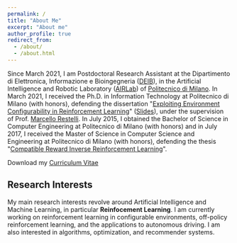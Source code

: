 ```yaml
---
permalink: /
title: "About Me"
excerpt: "About me"
author_profile: true
redirect_from: 
  - /about/
  - /about.html
---
```

<!--<img src='/images/profile.png' width='300' align='middle'/>-->
Since March 2021, I am Postdoctoral Research Assistant at the Dipartimento di Elettronica, Informazione e Bioingegneria 
([DEIB](https://www.deib.polimi.it/)), in the Artificial Intelligence and Robotic Laboratory ([AIRLab](http://airlab.deib.polimi.it/)) 
of [Politecnico di Milano](https://www.polimi.it/). In March 2021, I received the  Ph.D. in Information Technology at Politecnico di 
Milano (with honors), defending the dissertation "[Exploiting Environment Configurability in Reinforcement Learning](https://www.politesi.polimi.it/handle/10589/170616)" ([Slides](https://albertometelli.github.io/files/slides_phd_thesis.pdf)),
under the supervision of Prof. [Marcello Restelli](http://home.deib.polimi.it/restelli/MyWebSite/index.shtml). 
In July 2015, I obtained the Bachelor of Science in Computer Engineering at Politecnico di Milano (with honors) and in July 2017, 
I received the Master of Science in Computer Science and Engineering at Politecnico di Milano (with honors), 
defending the thesis "[Compatible Reward Inverse Reinforcement Learning](https://www.politesi.polimi.it/handle/10589/135141)". 

Download my [Curriculum Vitae](/files/cv.pdf)
<!--<a class="btn btn-primary btn-lg" href="/files/cv.pdf" role="button">Get my CV</a>-->

Research Interests
---
My main research interests revolve around Artificial Intelligence and Machine Learning, in particular <b>Reinfocement Learning</b>. I am currently working on
reinforcement learning in configurable environments, off-policy reinforcement learning, and the applications to autonomous driving. I am also interested in algorithms, optimization, and recommender systems.

<!---
Major Research topic
---
<h3>Reinforcement Learning in Configurable Markov Decision Processes</h3>
<i>Markov Decision Processes</i> (MDPs) are a popular formalism to model sequential decision-making problems. Solving an MDP means to find a policy, i.e., a prescription of actions, which maximizes a given utility function. In classical <i>Reinforcement Learning</i> (RL) framework the MDP parameters are assumed to be fixed, unknown and out of the control of the agent. However, there exist several real-world scenarios in which the environment is <i>partially controllable</i> and, therefore, it might be beneficial to configure some of its features. For instance, a human car driver has at her/his disposal a number of possible vehicle configurations she/he can act on (eg., seasonal tires, stability and vehicle attitude, engine model, automatic speed control, parking aid system) to improve the driving style or speed up the process of learning a good driving policy. 
In this research, we introduce a novel framework to model <i>Configurable Markov Decision Processes</i> (Conf-MDPs), i.e., MDPs that admit the possibility to alter some environmental parameters to a limited extent. At an intuitive level, there exists a tight connection between environment, policy and learning process. First, in some contexts, the agent is allowed to select the task to solve within a given set. In this case, it is beneficial to configure the environment in order to identify the MDP maximizing the performance of the optimal policy. Second, even when the task is fixed, it might be convenient to dynamically change the environment (eg., the reward function or the discount factor) in order to ease the learning process, speeding up convergence to the optimal policy. For both cases, we will start with the formulation of RL in the CMDP framework, we will derive learning algorithms capable of taking advantage of the environment configurability and study their theoretical properties. Then, we will compare our algorithms with the state-of-the-art methods, especially with reward shaping and intrinsically motivated learning, in some relevant application like vehicle configuration or teaching planning.
-->

<!--
Reading Group RL POLIMI
---
Together with [Giorgia Ramponi](https://gioramponi.github.io/), I co-organize the [Reading Group RL POLIMI](https://sites.google.com/view/rgrlpolimi/).
-->
